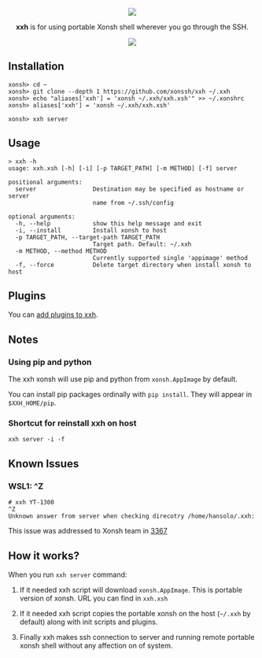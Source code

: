 <p align="center">
  <img src="https://avatars2.githubusercontent.com/u/57318034?s=60&v=4&"><br>
  <p align="center">
    <b>xxh</b> is for using portable Xonsh shell wherever you go through the SSH.
  </p>
</p>
<p align="center">  
  <a href="https://asciinema.org/a/osSEzqnmH9pMYEZibNe2K7ZL7"><img src="https://asciinema.org/a/osSEzqnmH9pMYEZibNe2K7ZL7.svg"></a>
</p>


## Installation
```
xonsh> cd ~
xonsh> git clone --depth 1 https://github.com/xonssh/xxh ~/.xxh
xonsh> echo "aliases['xxh'] = 'xonsh ~/.xxh/xxh.xsh'" >> ~/.xonshrc
xonsh> aliases['xxh'] = 'xonsh ~/.xxh/xxh.xsh'

xonsh> xxh server
```

## Usage
```
> xxh -h
usage: xxh.xsh [-h] [-i] [-p TARGET_PATH] [-m METHOD] [-f] server

positional arguments:
  server                Destination may be specified as hostname or server
                        name from ~/.ssh/config

optional arguments:
  -h, --help            show this help message and exit
  -i, --install         Install xonsh to host
  -p TARGET_PATH, --target-path TARGET_PATH
                        Target path. Default: ~/.xxh
  -m METHOD, --method METHOD
                        Currently supported single 'appimage' method
  -f, --force           Delete target directory when install xonsh to host
```

## Plugins

You can [add plugins to xxh](plugins/README.md).

## Notes

### Using pip and python

The xxh xonsh will use pip and python from `xonsh.AppImage` by default.

You can install pip packages ordinally with `pip install`. They will appear in `$XXH_HOME/pip`.

### Shortcut for reinstall xxh on host
```
xxh server -i -f
```

## Known Issues

### WSL1: ^Z

```
# xxh YT-1300
^Z
Unknown answer from server when checking direcotry /home/hansolo/.xxh:
```
This issue was addressed to Xonsh team in [3367](https://github.com/xonsh/xonsh/issues/3367)

## How it works?

When you run `xxh server` command:

1. If it needed xxh script will download `xonsh.AppImage`. This is portable version of xonsh. URL you can find in `xxh.xsh`

2. If it needed xxh script copies the portable xonsh on the host (`~/.xxh` by default) along with init scripts and plugins.

3. Finally xxh makes ssh connection to server and running remote portable xonsh shell without any affection on of system.
